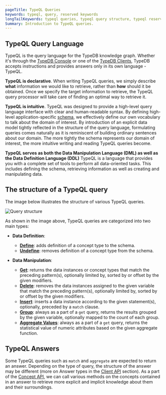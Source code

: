 ```yaml
---
pageTitle: TypeQL Queries
keywords: typeql, query, reserved keywords
longTailKeywords: typeql queries, typeql query structure, typeql reserved keywords
Summary: Introduction to TypeQL queries.
---
```


## TypeQL Query Language

TypeQL is the query language for the TypeDB knowledge graph. Whether it's through the [TypeDB Console](../02-console/01-console.md) or one of the [TypeDB Clients](../03-client-api/00-overview.md), TypeDB accepts instructions and provides answers only in its own language - TypeQL.

**TypeQL is declarative**.
When writing TypeQL queries, we simply describe **what** information we would like to retrieve, rather than **how** should it be obtained.
Once we specify the target information to retrieve, the TypeQL query processor will take care of finding an optimal way to retrieve it.

**TypeQL is intuitive**.
TypeQL was designed to provide a high-level query language interface with clear and human-readable syntax. By defining high-level application-specific [schema](../09-schema/00-overview.md), we effectively define our own vocabulary to talk about the domain of interest. By introduction of an explicit data model tightly reflected in the structure of the query language, formulating queries comes naturally as it is reminiscent of building ordinary sentences about our domain. The more tightly the schema represents our domain of interest, the more intuitive writing and reading TypeQL queries become.

**TypeQL serves as both the Data Manipulation Language (DML) as well as the Data Definition Language (DDL)**
TypeQL is a language that provides you with a complete set of tools to perform all data-oriented tasks. This includes defining the schema, retrieving information as well as creating and manipulating data.

## The structure of a TypeQL query

The image below illustrates the structure of various TypeQL queries.

![Query structure](../images/query/query-structure.png)

As shown in the image above, TypeQL queries are categorized into two main types:
- **Data Definition**:
  - **[Define](../09-schema/01-concepts.md#define)**: adds definition of a concept type to the schema.
  - **[Undefine](../09-schema/01-concepts.md#undefine)**: removes definition of a concept type from the schema.

- **Data Manipulation**:
  - **[Get](../11-query/02-get-query.md)**: returns the data instances or concept types that match the preceding pattern(s), optionally limited by, sorted by or offset by the given modifiers.
  - **[Delete](../11-query/04-delete-query.md)**: removes the data instances assigned to the given variable that match the preceding pattern(s), optionally limited by, sorted by or offset by the given modifiers.
  - **[Insert](../11-query/03-insert-query.md)**: inserts a data instance according to the given statement(s), optionally, preceded by a `match` clause.
  - **[Group](../11-query/06-aggregate-query.md#grouping-answers)**: always as a part of a `get` query, returns the results grouped by the given variable, optionally mapped to the count of each group.
  - **[Aggregate Values](../11-query/06-aggregate-query.md#aggregate-values-over-a-dataset)**: always as a part of a `get` query, returns the statistical value of numeric attributes based on the given aggregate function.

## TypeQL Answers

Some TypeQL queries such as `match` and `aggregate` are expected to return an answer. Depending on the type of query, the structure of the answer may be different (more on Answer types in the [Client API](../03-client-api/00-overview.md#investigating-answers) section). As a part of the [Concept API](../04-concept-api/00-overview.md), we can call various methods on the concepts contained in an answer to retrieve more explicit and implicit knowledge about them and their surroundings.
